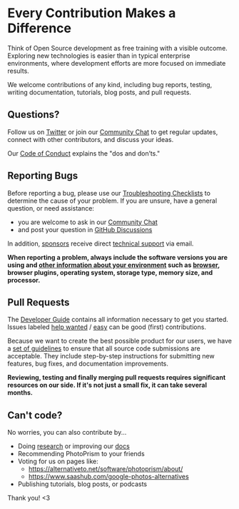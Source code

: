 # Every Contribution Makes a Difference

Think of Open Source development as free training with a visible outcome. Exploring new 
technologies is easier than in typical enterprise environments, where development efforts 
are more focused on immediate results.

We welcome contributions of any kind, including bug reports, testing, writing documentation,
tutorials, blog posts, and pull requests.

## Questions? ##

Follow us on [Twitter](https://twitter.com/photoprism_app) or join our [Community Chat](https://gitter.im/browseyourlife/community)
to get regular updates, connect with other contributors, and discuss your ideas.

Our [Code of Conduct](CODE_OF_CONDUCT.md) explains the "dos and don’ts."

## Reporting Bugs ##

Before reporting a bug, please use our [Troubleshooting Checklists](https://docs.photoprism.app/getting-started/troubleshooting/)
to determine the cause of your problem. If you are unsure, have a general question, or need assistance:

- you are welcome to ask in our [Community Chat](https://gitter.im/browseyourlife/community)
- and post your question in [GitHub Discussions](https://github.com/photoprism/photoprism/discussions)

In addition, [sponsors](https://docs.photoprism.app/funding/) receive direct [technical support](https://photoprism.app/contact) via email.

**When reporting a problem, always include the software versions you are using and [other information about your environment](https://github.com/photoprism/photoprism/blob/develop/.github/ISSUE_TEMPLATE/bug_report.md) such as [browser](https://docs.photoprism.app/getting-started/troubleshooting/browsers/), browser plugins, operating system, storage type, memory size, and processor.**

## Pull Requests ##

The [Developer Guide](https://docs.photoprism.app/developer-guide/) contains all information
necessary to get you started.
Issues labeled [help wanted](https://github.com/photoprism/photoprism/labels/help%20wanted) /
[easy](https://github.com/photoprism/photoprism/labels/easy) can be good (first) contributions.

Because we want to create the best possible product for our users,
we have a [set of guidelines](https://docs.photoprism.app/developer-guide/pull-requests)
to ensure that all source code submissions are acceptable.
They include step-by-step instructions for submitting new features,
bug fixes, and documentation improvements.

**Reviewing, testing and finally merging pull requests requires significant resources
on our side. If it's not just a small fix, it can take several months.**

## Can't code? ##

No worries, you can also contribute by...

* Doing [research](https://github.com/photoprism/photoprism/issues?q=is%3Aopen+is%3Aissue+label%3Aresearch) or improving our [docs](https://github.com/photoprism/photoprism/issues?q=is%3Aopen+is%3Aissue+label%3Adocs)
* Recommending PhotoPrism to your friends
* Voting for us on pages like:
   * https://alternativeto.net/software/photoprism/about/
   * https://www.saashub.com/google-photos-alternatives
* Publishing tutorials, blog posts, or podcasts

Thank you! <3





